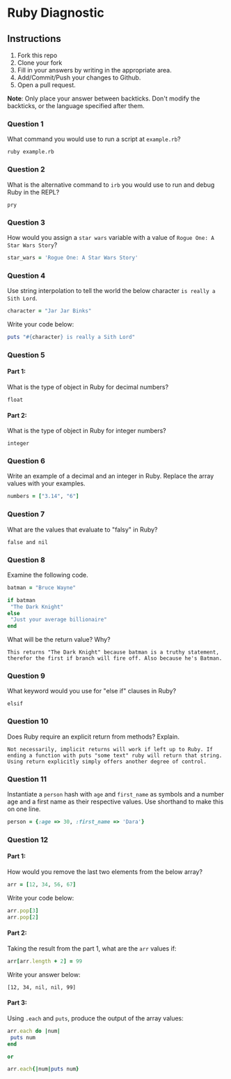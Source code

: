 # Ruby Diagnostic

## Instructions

1. Fork this repo
2. Clone your fork
3. Fill in your answers by writing in the appropriate area.
4. Add/Commit/Push your changes to Github.
5. Open a pull request.

**Note**: Only place your answer between backticks. Don't modify the backticks,
or the language specified after them.

### Question 1
What command you would use to run a script at `example.rb`?

 ```text
 ruby example.rb
 ```

### Question 2
What is the alternative command to `irb` you would use to run and debug Ruby in the REPL?

 ```text
 pry
 ```

### Question 3
How would you assign a `star wars` variable with a value of `Rogue One: A Star Wars Story`?

 ```ruby
star_wars = 'Rogue One: A Star Wars Story'
 ```

### Question 4
Use string interpolation to tell the world the below character `is really a Sith Lord`.
```ruby
character = "Jar Jar Binks"
```

Write your code below:

```ruby
puts "#{character} is really a Sith Lord"
```

###  Question 5
#### Part 1:
What is the type of object in Ruby for decimal numbers?

 ```text
 float
 ```
#### Part 2:
What is the type of object in Ruby for integer numbers?

 ```text
 integer
 ```

###  Question 6
Write an example of a decimal and an integer in Ruby. Replace the array values with your examples.

```ruby
numbers = ["3.14", "6"]
```

### Question 7
What are the values that evaluate to "falsy" in Ruby?

 ```text
 false and nil
 ```

###  Question 8
Examine the following code.

 ```ruby
batman = "Bruce Wayne"

if batman
  "The Dark Knight"
else
  "Just your average billionaire"
end
```
What will be the return value? Why?

 ```text
 This returns "The Dark Knight" because batman is a truthy statement, therefor the first if branch will fire off. Also because he's Batman.
 ```
###  Question 9
What keyword would you use for "else if" clauses in Ruby?

 ```text
 elsif
 ```

###  Question 10
Does Ruby require an explicit return from methods? Explain.

 ```text
 Not necessarily, implicit returns will work if left up to Ruby. If ending a function with puts "some text" ruby will return that string. Using return explicitly simply offers another degree of control.
 ```

###  Question 11
 Instantiate a `person` hash with `age` and `first_name` as symbols and a number age and a first name as their respective values.
Use shorthand to make this on one line.

 ```ruby
 person = {:age => 30, :first_name => 'Dara'}
 ```

### Question 12
#### Part 1:
How would you remove the last two elements from the below array?

 ```ruby
arr = [12, 34, 56, 67]
 ```

Write your code below:

```ruby
arr.pop[3]
arr.pop[2]
```

#### Part 2:
Taking the result from the part 1, what are the `arr` values if:
```ruby
arr[arr.length + 2] = 99
```

Write your answer below:

```text
[12, 34, nil, nil, 99]
```

#### Part 3:
Using `.each` and `puts`, produce the output of the array values:

 ```ruby
arr.each do |num|
  puts num
end

or

arr.each{|num|puts num}
 ```
